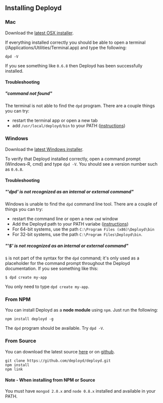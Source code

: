 <!--{
  title: 'Installing Deployd',
  tags: ['install']
}-->

## Installing Deployd

### Mac

Download the [latest OSX installer](http://deployd.com/download.html).

If everything installed correctly you should be able to open a terminal (/Applications/Utilities/Terminal.app) and type the following:

    dpd -V
  
If you see something like `0.6.8` then Deployd has been successfully installed.

#### Troubleshooting

##### "command not found"

The terminal is not able to find the `dpd` program. There are a couple things you can try:

 - restart the terminal app or open a new tab
 - add `/usr/local/deployd/bin` to your PATH ([instructions](http://www.tech-recipes.com/rx/2621/os_x_change_path_environment_variable/))
 
 
### Windows

Download the [latest Windows installer](http://deployd.com/download.html).

To verify that Deployd installed correctly, open a command prompt (Windows-R, cmd) and type `dpd -V`. You should see a version number such as `0.6.8`.
    
#### Troubleshooting

##### "'dpd' is not recognized as an internal or external command"

Windows is unable to find the `dpd` command line tool. There are a couple of things you can try:

 - restart the command line or open a new `cmd` window
 - Add the Deployd path to your PATH variabe ([instructions](http://www.computerhope.com/issues/ch000549.htm))
  - For 64-bit systems, use the path `C:\Program Files (x86)\Deployd\bin`
  - For 32-bit systems, use the path `C:\Program Files\Deployd\bin`.

##### "'$' is not recognized as an internal or external command"

`$` is not part of the syntax for the `dpd` command; it's only used as a placeholder for the command prompt throughout the Deployd documentation. If you see something like this:

`$ dpd create my-app`

You only need to type `dpd create my-app`.
    
### From NPM

You can install Deployd as a **node module** using `npm`. Just run the following:

    npm install deployd -g
    
The `dpd` program should be available. Try `dpd -V`.

### From Source

You can download the latest source [here](http://deployd.com/download.html) or on [github](http://github.com/deployd/deployd).

    git clone https://github.com/deployd/deployd.git
    npm install
    npm link

#### Note - When installing from NPM or Source

You must have `mongod 2.0.x` and `node 0.8.x` installed and available in your PATH.